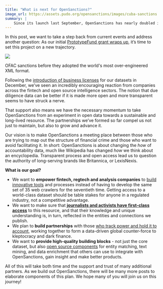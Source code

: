```yaml
---
title: "What is next for OpenSanctions?"
image_url: https://assets.pudo.org/opensanctions/images/cuba-sanctions.jpeg
summary: |
    Since its launch last September, OpenSanctions has nearly doubled its scope to 204,000 persons and entities of interest from across 43 data sources. 
---
```


In this post, we want to take a step back from current events and address another question: As our initial [PrototypeFund grant wraps up](https://demoweek.prototypefund.de/projects/23-open-sanctions.html), it’s time to set this project on a new trajectory.

<img class="img-fluid" src="https://assets.pudo.org/opensanctions/images/cuba-sanctions.jpeg">
<p class="img-caption">OFAC sanctions before they adopted the world's most over-engineered XML format.</p>

Following the [introduction of business licenses](/articles/2021-12-10-sustainability/) for our datasets in December, we’ve seen an incredibly encouraging reaction from companies across the fintech and open source intelligence sectors. The notion that due diligence data can be better if it is made more open and more transparent seems to have struck a nerve.

That support also means we have the necessary momentum to take OpenSanctions from an experiment in open data towards a sustainable and long-lived resource. The partnerships we’ve formed so far compel us not just to maintain, but also to grow and advance it.

Our vision is to make OpenSanctions a meeting place between those who are trying to map out the structure of financial crime and those who want to avoid facilitating it. In short: OpenSanctions is about changing the *how* of accountability data, much like Wikipedia has changed *how* we think about an encyclopedia. Transparent process and open access lead us to question the authority of long-serving brands like Britannica, or LexisNexis.

**What is our goal?**

* We want to **empower fintech, regtech and analysis companies** to [build innovative tools](https://www.blueanvil.com/articles/truintel-first/) and processes instead of having to develop the same set of 35 web crawlers for the seventieth time. Getting access to a world-class dataset should be table stakes for anyone in a regulated industry, not a competitive advantage.
* We want to make sure that **[journalists and activists have first-class access](https://gijn.org/2022/01/24/gijn-toolbox-hunting-for-secret-money-and-financial-conflicts-of-interest/)** to this resource, and that their knowledge and unique understanding is, in turn, reflected in the entities and connections we publish.
* We plan to **build partnerships** with those [who track power and hold it to account](https://rupep.org), working together to form a data-driven global counter-force to kleptocracy and dark finance.
* We want to **provide high-quality building blocks** - not just the core dataset, but also [open source components](https://github.com/opensanctions) for entity matching, text mining, and data enrichment that others can use to integrate with OpenSanctions, gain insight and make better products.

All of this will take both time and the support and trust of many additional partners. As we build out OpenSanctions, there will be many more posts to elaborate components of this plan. We hope many of you will join us on this journey!
